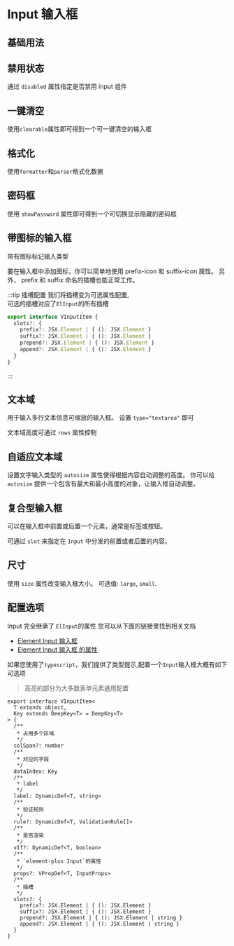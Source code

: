 # Input 输入框

## 基础用法  

<demo src="../../examples/api/input/basic.tsx" 
  file="../../examples/types.ts" />
  
## 禁用状态  
通过 `disabled` 属性指定是否禁用 input 组件

<demo src="../../examples/api/input/disabled.tsx" 
  file="../../examples/types.ts" />


## 一键清空  
使用`clearable`属性即可得到一个可一键清空的输入框   

<demo src="../../examples/api/input/clearable.tsx" 
  file="../../examples/types.ts" />

## 格式化

使用`formatter`和`parser`格式化数据

<demo src="../../examples/api/input/formatter.tsx" 
  file="../../examples/types.ts" />

## 密码框
使用 `showPassword` 属性即可得到一个可切换显示隐藏的密码框

<demo src="../../examples/api/input/passwd.tsx" 
  file="../../examples/types.ts" />



## 带图标的输入框

带有图标标记输入类型   

要在输入框中添加图标，你可以简单地使用 prefix-icon 和 suffix-icon 属性。 另外， prefix 和 suffix 命名的插槽也能正常工作。

<demo src="../../examples/api/input/icon.tsx" 
  file="../../examples/types.ts" />

:::tip 插槽配置
  我们将插槽变为可选属性配置,   
  可选的插槽对应了`ElInput`的所有插槽
  ```typescript
  export interface VInputItem {
    slots?: {
      prefix?: JSX.Element | { (): JSX.Element }
      suffix?: JSX.Element | { (): JSX.Element }
      prepend?: JSX.Element | { (): JSX.Element }
      append?: JSX.Element | { (): JSX.Element }
    }
  }
  ```
:::

## 文本域
用于输入多行文本信息可缩放的输入框。 设置 `type="textarea"` 即可

文本域高度可通过 `rows` 属性控制

<demo src="../../examples/api/input/textarea.tsx" 
  file="../../examples/types.ts" />

## 自适应文本域

设置文字输入类型的 `autosize` 属性使得根据内容自动调整的高度。 你可以给 `autosize` 提供一个包含有最大和最小高度的对象，让输入框自动调整。

<demo src="../../examples/api/input/textarea-autosize.tsx" 
  file="../../examples/types.ts" />

## 复合型输入框
可以在输入框中前置或后置一个元素，通常是标签或按钮。

可通过 `slot` 来指定在 `Input` 中分发的前置或者后置的内容。

<demo src="../../examples/api/input/slots.tsx" 
  file="../../examples/types.ts" />

## 尺寸
使用 `size` 属性改变输入框大小。 可选值:  `large`, `small`.


## 配置选项

Input 完全继承了 `ElInput`的属性 您可以从下面的链接里找到相关文档
- [Element Input 输入框](https://element-plus.org/zh-CN/component/input.html)
- [Element Input 输入框 的属性](https://element-plus.org/zh-CN/component/input.html#input-%E5%B1%9E%E6%80%A7)

如果您使用了`typescript`，我们提供了类型提示,配置一个`Input`输入框大概有如下可选项  
> 高亮的部分为大多数表单元素通用配置
```typescript{5-24}
export interface VInputItem<
  T extends object, 
  Key extends DeepKey<T> = DeepKey<T>
> {
  /**
   * 占用多个区域
   */
  colSpan?: number
  /**
   * 对应的字段
   */
  dataIndex: Key
  /**
   * label
   */
  label: DynamicDef<T, string>
  /**
   * 验证规则
   */
  rule?: DynamicDef<T, ValidationRule[]>
  /**
   * 是否渲染
   */
  vIf?: DynamicDef<T, boolean>
  /**
   * `element-plus Input`的属性
   */
  props?: VPropDef<T, InputProps>
  /**
   * 插槽
   */ 
  slots?: {
    prefix?: JSX.Element | { (): JSX.Element }
    suffix?: JSX.Element | { (): JSX.Element }
    prepend?: JSX.Element | { (): JSX.Element | string }
    append?: JSX.Element | { (): JSX.Element | string }
  }
}
```




